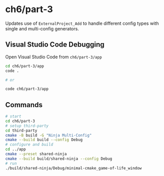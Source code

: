 # ch6/part-3

Updates use of `ExternalProject_Add` to handle different config types with single and multi-config generators.

## Visual Studio Code Debugging

Open Visual Studio Code from `ch6/part-3/app`

```bash
cd ch6/part-3/app
code .

# or

code ch6/part-3/app
```

## Commands

```bash
# start
cd ch6/part-3
# setup third-party
cd third-party
cmake -B build -G "Ninja Multi-Config"
cmake --build build --config Debug
# configure and build
cd ../app
cmake --preset shared-ninja
cmake --build build/shared-ninja --config Debug
# run
./build/shared-ninja/Debug/minimal-cmake_game-of-life_window
```
